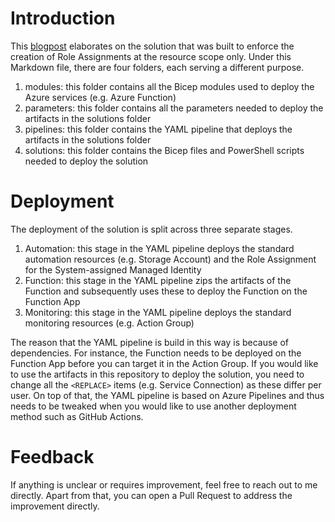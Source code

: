 # Introduction

This [blogpost](https://techcommunity.microsoft.com/t5/core-infrastructure-and-security/use-azure-functions-to-remove-unauthorized-role-assignments/ba-p/3835628) elaborates on the solution that was built to enforce the creation of Role Assignments at the resource scope only. Under this Markdown file, there are four folders, each serving a different purpose.

1. modules: this folder contains all the Bicep modules used to deploy the Azure services (e.g. Azure Function)
2. parameters: this folder contains all the parameters needed to deploy the artifacts in the solutions folder
3. pipelines: this folder contains the YAML pipeline that deploys the artifacts in the solutions folder
4. solutions: this folder contains the Bicep files and PowerShell scripts needed to deploy the solution

# Deployment

The deployment of the solution is split across three separate stages.

1. Automation: this stage in the YAML pipeline deploys the standard automation resources (e.g. Storage Account) and the Role Assignment for the System-assigned Managed Identity
2. Function: this stage in the YAML pipeline zips the artifacts of the Function and subsequently uses these to deploy the Function on the Function App
3. Monitoring: this stage in the YAML pipeline deploys the standard monitoring resources (e.g. Action Group)

The reason that the YAML pipeline is build in this way is because of dependencies. For instance, the Function needs to be deployed on the Function App before you can target it in the Action Group. If you would like to use the artifacts in this repository to deploy the solution, you need to change all the `<REPLACE>` items (e.g. Service Connection) as these differ per user. On top of that, the YAML pipeline is based on Azure Pipelines and thus needs to be tweaked when you would like to use another deployment method such as GitHub Actions.

# Feedback

If anything is unclear or requires improvement, feel free to reach out to me directly. Apart from that, you can open a Pull Request to address the improvement directly.
